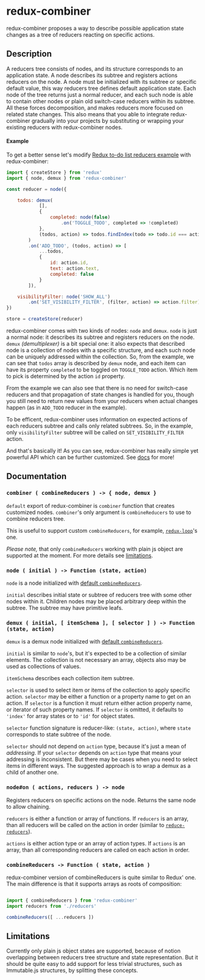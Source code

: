 redux-combiner
==============

redux-combiner proposes a way to describe possible application state changes as a tree of reducers reacting on specific actions.

## Description

A reducers tree consists of nodes, and its structure corresponds to an application state. A node describes its subtree and registers actions reducers on the node. A node must be initialized with its subtree or specific default value, this way reducers tree defines default application state. Each node of the tree returns just a normal reducer, and each such node is able to contain other nodes or plain old switch-case reducers within its subtree. All these forces decomposition, and makes reducers more focused on related state changes. This also means that you able to integrate redux-combiner gradually into your projects by substituting or wrapping your existing reducers with redux-combiner nodes.

#### Example

To get a better sense let's modify [Redux to-do list reducers example](https://redux.js.org/basics/example-todo-list#reducers) with redux-combiner:

```javascript
import { createStore } from 'redux'
import { node, demux } from 'redux-combiner'

const reducer = node({

    todos: demux(
            [],
            {
                completed: node(false)
                    .on('TOGGLE_TODO', completed => !completed)
            },
            (todos, action) => todos.findIndex(todo => todo.id === action.id)
        )
        .on('ADD_TODO', (todos, action) => [
            ...todos,
            {
                id: action.id,
                text: action.text,
                completed: false
            }
        ]),

    visibilityFilter: node('SHOW_ALL')
        .on('SET_VISIBILITY_FILTER', (filter, action) => action.filter)
})

store = createStore(reducer)
```

redux-combiner comes with two kinds of nodes: `node` and `demux`. `node` is just a normal node: it describes its subtree and registers reducers on the node. `demux` _(demultiplexer)_ is a bit special one: it also expects that described node is a collection of nodes with a specific structure, and each such node can be uniquely addressed within the collection. So, from the example, we can see that `todos` array is described by `demux` node, and each item can have its property `completed` to be toggled on `TOGGLE_TODO` action. Which item to pick is determined by the action `id` property.

From the example we can also see that there is no need for switch-case reducers and that propagation of state changes is handled for you, though you still need to return new values from your reducers when actual changes happen (as in `ADD_TODO` reducer in the example).

To be efficent, redux-combiner uses information on expected actions of each reducers subtree and calls only related subtrees. So, in the example, only `visibilityFilter` subtree will be called on `SET_VISIBILITY_FILTER` action.

And that's basically it! As you can see, redux-combiner has really simple yet powerful API which can be further customized. See [docs](#documentation) for more!

## Documentation

### `combiner ( combineReducers ) -> { node, demux }`

`default` export of redux-combiner is `combiner` function that creates customized nodes. `combiner`'s
 only argument is `combineReducers` to use to combine reducers tree.

 This is useful to support custom `combineReducers`, for example, [`redux-loop`](https://github.com/redux-loop/redux-loop/blob/master/docs/tutorial/Tutorial.md#combinereducers-with-redux-loop)'s one.

_Please note,_ that only `combineReducers` working with plain js object are supported at the moment. For more details see [limitations](#limitations).

### `node ( initial ) -> Function (state, action)`

`node` is a node initialized with [default `combineReducers`](#combinereducers---function--state-action-
).

`initial` describes initial state or subtree of reducers tree with some other nodes within it. Children nodes may be placed arbitrary deep within the subtree. The subtree may have primitive leafs.

### `demux ( initial, [ itemSchema ], [ selector ] ) -> Function (state, action)`

`demux` is a demux node initialized with [default `combineReducers`](#combinereducers---function--state-action-
).

`initial` is similar to `node`'s, but it's expected to be a collection of similar elements. The collection is not necessary an array, objects also may be used as collections of values.

`itemSchema` describes each collection item subtree.

`selector` is used to select item or items of the collection to apply specific action. `selector` may be either a function or a property name to get on an action. If `selector` is a function it must return either action property name, or iterator of such property names. If `selector` is omitted, it defaults to `'index'` for array states or to `'id'` for object states.

`selector` function signature is reducer-like: `(state, action)`, where `state` corresponds to state subtree of the node.

`selector` should not depend on `action` type, because it's just a mean of *addressing*. If your `selector` depends on `action` type that means your addressing is inconsistent. But there may be cases when you need to select items in different ways. The suggested approach is to wrap a demux as a child of another one.

### `node#on ( actions, reducers ) -> node`

Registers reducers on specific actions on the node. Returns the same node to allow chaining.

`reducers` is either a function or array of functions. If `reducers` is an array, than all reducers will be called on the action in order (similar to [`reduce-reducers`](https://github.com/redux-utilities/reduce-reducers)).

`actions` is either action type or an array of action types. If `actions` is an array, than all corresponding reducers are called on each action in order.

### `combineReducers -> Function ( state, action )`

redux-combiner version of combineReducers is quite similar to Redux' one. The main difference is that it supports arrays as roots of composition:

```javascript

import { combineReducers } from 'redux-combiner'
import reducers from './reducers'

combineReducers([ ...reducers ])
```

## Limitations

Currently only plain js object states are supported, because of notion overlapping between reducers tree structure and state representation. But it should be quite easy to add support for less trivial structures, such as Immutable.js structures, by splitting these concepts.
